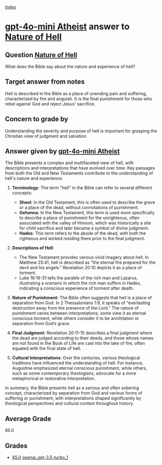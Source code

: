 
[Index](../../../index.md)
# [gpt-4o-mini Atheist](../../answering_models/gpt-4o-mini_Atheist.md) answer to [Nature of Hell](../../questions/Nature_of_Hell.md)

## Question [Nature of Hell](../../questions/Nature_of_Hell.md)
What does the Bible say about the nature and experience of hell?

## Target answer from notes
Hell is described in the Bible as a place of unending pain and suffering, characterized by fire and anguish. It is the final punishment for those who rebel against God and reject Jesus' sacrifice.

## Concern to grade by
Understanding the severity and purpose of hell is important for grasping the Christian view of judgment and salvation.

## Answer given by [gpt-4o-mini Atheist](../../answering_models/gpt-4o-mini_Atheist.md)
The Bible presents a complex and multifaceted view of hell, with descriptions and interpretations that have evolved over time. Key passages from both the Old and New Testaments contribute to the understanding of hell's nature and experience:

1. **Terminology**: The term "hell" in the Bible can refer to several different concepts:
   - **Sheol**: In the Old Testament, this is often used to describe the grave or a place of the dead, without connotations of punishment.
   - **Gehenna**: In the New Testament, this term is used more specifically to describe a place of punishment for the unrighteous, often associated with the valley of Hinnom, which was historically a site for child sacrifice and later became a symbol of divine judgment.
   - **Hades**: This term refers to the abode of the dead, with both the righteous and wicked residing there prior to the final judgment.

2. **Descriptions of Hell**:
   - The New Testament provides various vivid imagery about hell. In Matthew 25:41, hell is described as "the eternal fire prepared for the devil and his angels." Revelation 20:10 depicts it as a place of torment.
   - Luke 16:19-31 tells the parable of the rich man and Lazarus, illustrating a scenario in which the rich man suffers in Hades, indicating a conscious experience of torment after death.

3. **Nature of Punishment**: The Bible often suggests that hell is a place of separation from God. In 2 Thessalonians 1:9, it speaks of “everlasting destruction away from the presence of the Lord.” The nature of punishment varies between interpretations; some view it as eternal conscious torment, while others consider it to be annihilation or separation from God’s grace.

4. **Final Judgment**: Revelation 20:11-15 describes a final judgment where the dead are judged according to their deeds, and those whose names are not found in the Book of Life are cast into the lake of fire, often equated with the final state of hell.

5. **Cultural Interpretations**: Over the centuries, various theological traditions have influenced the understanding of hell. For instance, Augustine emphasized eternal conscious punishment, while others, such as some contemporary theologians, advocate for a more metaphorical or restorative interpretation.

In summary, the Bible presents hell as a serious and often sobering concept, characterized by separation from God and various forms of suffering or punishment, with interpretations shaped significantly by theological perspectives and cultural context throughout history.

## Average Grade
85.0

## Grades
 * [85.0](./Nature_of_Hell_grades/openai_gpt-3.5-turbo_1.md) [openai_gpt-3.5-turbo_1](../../grading_models/openai_gpt-3.5-turbo_1.md)
